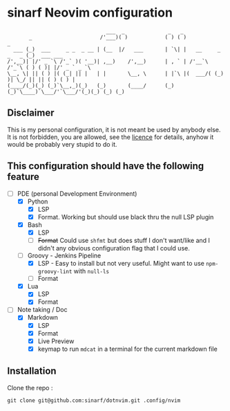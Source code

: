 # sinarf Neovim configuration

```
                                ___  _              _   _                                    
       _                      /'___)( )            ( ) ( )                      _            
  ___ (_)  ___     _ _  _ __ | (__  |/   ___       | `\| |   __     _    _   _ (_)  ___ ___  
/',__)| |/' _ `\ /'_` )( '__)| ,__)    /',__)      | , ` | /'__`\ /'_`\ ( ) ( )| |/' _ ` _ `\
\__, \| || ( ) |( (_| || |   | |       \__, \      | |`\ |(  ___/( (_) )| \_/ || || ( ) ( ) |
(____/(_)(_) (_)`\__,_)(_)   (_)       (____/      (_) (_)`\____)`\___/'`\___/'(_)(_) (_) (_)

```

## Disclaimer

This is my personal configuration, it is not meant be used by anybody else.
It is not forbidden, you are allowed, see the [licence](./LICENSE) for details, anyhow it would be probably very stupid to do it.

## This configuration should have the following feature

- [ ] PDE (personal Development Environment)
  - [X] Python
    - [X] LSP
    - [X] Format. Working but should use black thru the null LSP plugin
  - [X] Bash
    - [X] LSP
    - [ ] ~~Format~~ Could use `shfmt` but does stuff I don't want/like and I didn't any obvious configuration flag that I could use. 
  - [ ] Groovy - Jenkins Pipeline
    - [X] LSP - Easy to install but not very useful. Might want to use `npm-groovy-lint` with `null-ls`
    - [ ] Format
  - [X] Lua
    - [X] LSP
    - [X] Format
- [ ] Note taking / Doc
  - [X] Markdown
    - [X] LSP
    - [X] Format
    - [X] Live Preview
    - [X] keymap to run `mdcat` in a terminal for the current markdown file

## Installation

Clone the repo : 

```shell
git clone git@github.com:sinarf/dotnvim.git .config/nvim
```

